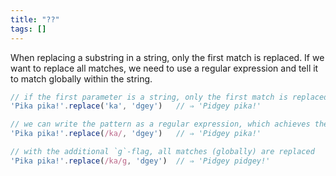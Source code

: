```yaml
---
title: "??"
tags: []
---
```

When replacing a substring in a string, only the first match is replaced. If we want to replace all matches, we need to use a regular expression and tell it to match globally within the string.

```js
// if the first parameter is a string, only the first match is replaced
'Pika pika!'.replace('ka', 'dgey')   // ⇒ 'Pidgey pika!'

// we can write the pattern as a regular expression, which achieves the same
'Pika pika!'.replace(/ka/, 'dgey')   // ⇒ 'Pidgey pika!'

// with the additional `g`-flag, all matches (globally) are replaced
'Pika pika!'.replace(/ka/g, 'dgey')  // ⇒ 'Pidgey pidgey!'
```
